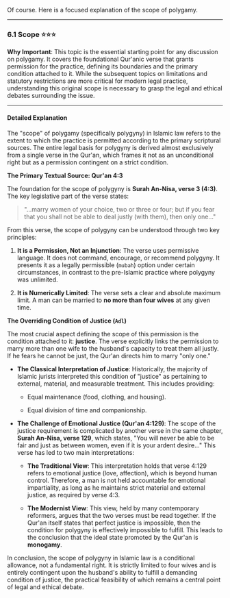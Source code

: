 Of course. Here is a focused explanation of the scope of polygamy.

---

### 6.1 Scope ⭐⭐⭐

**Why Important**: This topic is the essential starting point for any discussion on polygamy. It covers the foundational Qur'anic verse that grants permission for the practice, defining its boundaries and the primary condition attached to it. While the subsequent topics on limitations and statutory restrictions are more critical for modern legal practice, understanding this original scope is necessary to grasp the legal and ethical debates surrounding the issue.

---

#### Detailed Explanation

The "scope" of polygamy (specifically polygyny) in Islamic law refers to the extent to which the practice is permitted according to the primary scriptural sources. The entire legal basis for polygyny is derived almost exclusively from a single verse in the Qur'an, which frames it not as an unconditional right but as a permission contingent on a strict condition.

**The Primary Textual Source: Qur'an 4:3**

The foundation for the scope of polygyny is **Surah An-Nisa, verse 3 (4:3)**. The key legislative part of the verse states:

> "...marry women of your choice, two or three or four; but if you fear that you shall not be able to deal justly (with them), then only one..."

From this verse, the scope of polygyny can be understood through two key principles:

1. **It is a Permission, Not an Injunction**: The verse uses permissive language. It does not command, encourage, or recommend polygyny. It presents it as a legally permissible (`mubah`) option under certain circumstances, in contrast to the pre-Islamic practice where polygyny was unlimited.
    
2. **It is Numerically Limited**: The verse sets a clear and absolute maximum limit. A man can be married to **no more than four wives** at any given time.
    

**The Overriding Condition of Justice (`Adl`)**

The most crucial aspect defining the scope of this permission is the condition attached to it: **justice**. The verse explicitly links the permission to marry more than one wife to the husband's capacity to treat them all justly. If he fears he cannot be just, the Qur'an directs him to marry "only one."

- **The Classical Interpretation of Justice**: Historically, the majority of Islamic jurists interpreted this condition of "justice" as pertaining to external, material, and measurable treatment. This includes providing:
    
    - Equal maintenance (food, clothing, and housing).
        
    - Equal division of time and companionship.
        
- **The Challenge of Emotional Justice (Qur'an 4:129)**: The scope of the justice requirement is complicated by another verse in the same chapter, **Surah An-Nisa, verse 129**, which states, "You will never be able to be fair and just as between women, even if it is your ardent desire..." This verse has led to two main interpretations:
    
    - **The Traditional View**: This interpretation holds that verse 4:129 refers to emotional justice (love, affection), which is beyond human control. Therefore, a man is not held accountable for emotional impartiality, as long as he maintains strict material and external justice, as required by verse 4:3.
        
    - **The Modernist View**: This view, held by many contemporary reformers, argues that the two verses must be read together. If the Qur'an itself states that perfect justice is impossible, then the condition for polygyny is effectively impossible to fulfill. This leads to the conclusion that the ideal state promoted by the Qur'an is **monogamy**.
        

In conclusion, the scope of polygyny in Islamic law is a conditional allowance, not a fundamental right. It is strictly limited to four wives and is entirely contingent upon the husband's ability to fulfill a demanding condition of justice, the practical feasibility of which remains a central point of legal and ethical debate.